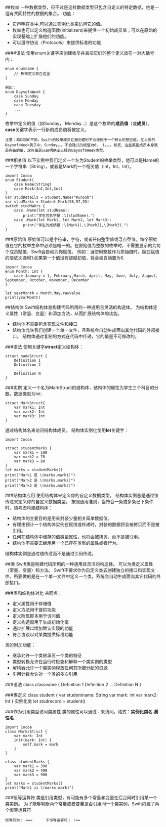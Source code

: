 ##枚举
一种数据类型，只不过是这样数据类型只包含自定义的特定数据，他是一组有共同特性的数据的集合。
功能：

* 它声明在类中,可以通过实例化类来访问它的值。
* 枚举也可以定义构造函数(initializers)来提供一个初始成员值；可以在原始的实现基础上扩展他们的功能。
* 可以遵守协议（Protocols）来提供标准的功能

####语法
使用enum关键字来创建枚举并且把它们的整个定义放在一对大括号内：
	
	enum enumname {
		// 枚举定义放在这里
	}
	
	例如：
	enum DaysofaWeek {
		case Sunday
		case Monday
		case Tuesday
		...
	}

枚举中定义的值（如Sunday， Monday...）是这个枚举的**成员值**（或**成员**）。**case**关键字表示一行新的成员值将被定义。
	
	注意：和C和OC不同，Swift的枚举成员在被创建时不会被赋予一个默认的整型值。在上面的DaysofaWeek例子中，Sunday。。。不会隐式的赋值为0， 1。。。。相反，这些美剧成员本身就是完备的值，这些值是已经明确定义好的DaysofaWeek类型。
	

###相关值
以下实例中我们定义一个名为Student的枚举类型，他可以是Name的一个字符串（String），或者是Mark的一个相关值（Int，Int，Int）。

	import Cocoa
	enum Student{
		case Name(String)
		case Mark(Int,Int,Int)
	}
	var studDetails = Student.Name("Runoob")
	var studMarks = Student.Mark(98,97,95)
	switch studMakrs {
		case .Name(let studName):
			print("学生的名字是：\(studName).")
		case .Mark(let Mark1, let Mark2, let Mark3):
			print("学生的成绩是：\(Mark1),\(Mark2),\(Mark3).")
	}
	

###原始值
原始值可以是字符串，字符，或者任何整型值或浮点型值。每个原始值在它的枚举生命中必须是唯一的。在原始值为整数的枚举时，不需要显示的为每个成员赋值，Swift会自动为你赋值。
例如：当使用整数作为原始值时，隐式赋值的值依次递增1.如果第一个值没有被赋初值，将会被自动置为0.

	import Cocoa
	enum Month: Int {
		case January = 1, February,March, April, May, June, July, August, September, October, November, December
	}
	
	let yearMonth = Month.May.rawValue
	print(yearMonth)
	
	
##结构体
Swift结构体是构建代码所用的一种通用且灵活的构造体。
为结构体定义属性（常量、变量）和添加方法，从而扩展结构体的功能。

* 结构体不需要包含实现文件和接口
* 结构体允许我们创建一个单一文件，且系统会自动生成面向其他代码的外部接口。
结构体通过复制的方式在代码中传递，它的值是不可修改的。

###语法
使用关键字**struct**定义结构体：

	struct nameStruct {
		Definition 1
		Definition 2
		......
		Definition N
	}
	
###实例
定义一个名为MarkStruct的结构体，结构体的属性为学生三个科目的分数，数据类型为Int:
	
	struct MarkStruct{
		var mark1: Int
		var mark2: Int
		var mark3: Int
	}
	
通过结构体名来访问结构体成员。
结构体实例化使用**let**关键字：

	import Cocoa
	
	struct studentMarks {
		var mark1 = 100
		var mark2 = 78
		var mark3 = 98
	}
	let marks = studentMarks()
	print("Mark1 是 \(marks.mark1)")
	print("Mark2 是 \(marks.mark2)")
	print("Mark3 是 \(marks.mark3)")
	

###结构体应用
使用结构体来定义你的自定义数据类型。
结构体实例总是通过值传递来定义你的自定义数据类型。
按照通用准则，当符合一条或多条已下条件时，请考虑构建结构体：

* 结构体的主要目的是用来封装少量相关简单数据值。
* 有理由预计一个结构体实例在赋值或传递时，封装的数据将会被拷贝而不是被引用。
* 任何在结构体中储存的值类型属性，也将会被拷贝，而不是被引用。
* 结构体不需要去继承另一个已存在类型的属性或者行为。

结构体实例是通过值传递而不是通过引用传递。


##类
Swift类是构建代码所用的一种通用且灵活的构造体。
可以为类定义属性（常量、变量）和方法。
Swift不要求你为自定义类去创建独立的接口和实现文件。所要做的是在一个单一文件中定义一个类，系统会自动生成面向其它代码的外部接口。

###类和结构体对比
共同点：

* 定义属性用于存储值
* 定义方法用于提供功能
* 定义附属脚本用于访问值
* 定义构造器用于生成初始化值
* 通过扩展以增加默认实现的功能
* 符合协议以对某类提供标准功能

类的附加功能：

* 继承允许一个类继承另一个类的特征
* 类型转换允许在运行时检查和解释一个类实例的类型
* 解构器允许一个类实例释放任何其所被分配的资源
* 引用计数允许对一个类的多次引用

###语法
	class classname {
		Definition 1
		Definition 2
		...
		Definition N
	}
	
###类定义
	class student {
	var studentname: String
	var mark: Int
	var mark2: Int
	}
	实例化类
	let studrecord = student()
	
###作为引用类型访问类属性
类的属性可以通过 **.** 来访问。格式：**实例化类名.属性名**：
	
	import Cocoa
	class MarksStruct {
		var mark: Int
		init(mark: Int) {
			self.mark = mark
		}
	}
	
	class studentMarks {
		var mark1 = 300
		var mark2 = 400
		var mark3 = 900
	}
	let marks = studentMarks()
	print("Mark1 is \(marks.mark)")
	
###恒等运算符
类是引用类型，有可能有多个常量和变量在后台同时引用某一个类实例。
为了能够判断两个常量或者变量是否引用同一个类实例，Swift内建了两个恒等运算符

	恒等符为： ===      不恒等运算符： !==
	
